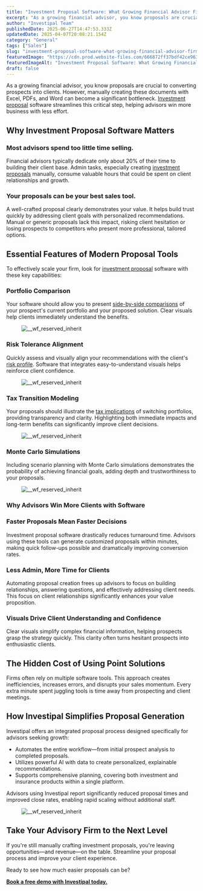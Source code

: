 ```yaml
---
title: "Investment Proposal Software: What Growing Financial Advisor Firms Need to Know"
excerpt: "As a growing financial advisor, you know proposals are crucial to converting prospects into clients."
author: "Investipal Team"
publishedDate: 2025-06-27T14:47:53.333Z
updatedDate: 2025-04-07T20:08:21.154Z
category: "General"
tags: ["Sales"]
slug: "investment-proposal-software-what-growing-financial-advisor-firms-need-to-know"
featuredImage: "https://cdn.prod.website-files.com/666872ff37bdf42ce9637d77/67f430b097e194c16d9cd356_The%20Biggest%20Bottlenecks%20in%20Wealth%20Management%20Sales%E2%80%94and%20How%20Automation%20Solves%20Them%20(4).png"
featuredImageAlt: "Investment Proposal Software: What Growing Financial Advisor Firms Need to Know"
draft: false
---
```

<p id="">As a growing financial advisor, you know proposals are crucial to converting prospects into clients. However, manually creating these documents with Excel, PDFs, and Word can become a significant bottleneck. <a href="/blog/tag/investment-proposals">Investment proposal</a> software streamlines this critical step, helping advisors win more business with less effort.</p><h2 id="">Why Investment Proposal Software Matters</h2><h3 id="">Most advisors spend too little time selling.</h3><p id="">Financial advisors typically dedicate only about 20% of their time to building their client base. Admin tasks, especially creating <a href="/blog/tag/investment-proposals">investment proposals</a> manually, consume valuable hours that could be spent on client relationships and growth.</p><h3 id="">Your proposals can be your best sales tool.</h3><p id="">A well-crafted proposal clearly demonstrates your value. It helps build trust quickly by addressing client goals with personalized recommendations. Manual or generic proposals lack this impact, risking client hesitation or losing prospects to competitors who present more professional, tailored options.</p><h2 id="">Essential Features of Modern Proposal Tools</h2><p id="">To effectively scale your firm, look for <a href="/blog/tag/investment-proposals">investment proposal</a> software with these key capabilities:</p><h3 id="">Portfolio Comparison</h3><p id="">Your software should allow you to present <a href="/blog/automating-comparative-portfolio-analyses-for-financial-advisors-save-time-and-optimize-client-portfolios">side-by-side comparisons</a> of your prospect's current portfolio and your proposed solution. Clear visuals help clients immediately understand the benefits.</p><figure class="w-richtext-figure-type-image w-richtext-align-fullwidth" style="max-width:2240px" data-rt-type="image" data-rt-align="fullwidth" data-rt-max-width="2240px"><div><img src="/images/inline/investment-proposal-software-what-growing-financial-advisor-firms-need-to-know-0-312d08665c.webp" loading="lazy" alt="__wf_reserved_inherit"></div></figure><h3 id="">Risk Tolerance Alignment</h3><p id="">Quickly assess and visually align your recommendations with the client's <a href="/risk-assessment">risk profile</a>. Software that integrates easy-to-understand visuals helps reinforce client confidence.</p><figure class="w-richtext-figure-type-image w-richtext-align-fullwidth" style="max-width:2240px" data-rt-type="image" data-rt-align="fullwidth" data-rt-max-width="2240px"><div><img src="/images/inline/investment-proposal-software-what-growing-financial-advisor-firms-need-to-know-1-76c48677e9.webp" loading="lazy" alt="__wf_reserved_inherit"></div></figure><h3 id="">Tax Transition Modeling</h3><p id="">Your proposals should illustrate the <a href="/blog/how-tax-transition-analysis-helps-advisors-move-client-portfolios-with-confidence">tax implications</a> of switching portfolios, providing transparency and clarity. Highlighting both immediate impacts and long-term benefits can significantly improve client decisions.</p><figure class="w-richtext-figure-type-image w-richtext-align-fullwidth" style="max-width:2240px" data-rt-type="image" data-rt-align="fullwidth" data-rt-max-width="2240px"><div><img src="/images/inline/investment-proposal-software-what-growing-financial-advisor-firms-need-to-know-2-c3a8e8debc.webp" loading="lazy" alt="__wf_reserved_inherit"></div></figure><h3 id="">Monte Carlo Simulations</h3><p id="">Including scenario planning with Monte Carlo simulations demonstrates the probability of achieving financial goals, adding depth and trustworthiness to your proposals.</p><figure class="w-richtext-figure-type-image w-richtext-align-fullwidth" style="max-width:2240px" data-rt-type="image" data-rt-align="fullwidth" data-rt-max-width="2240px"><div><img src="/images/inline/investment-proposal-software-what-growing-financial-advisor-firms-need-to-know-3-28ce3a7455.webp" loading="lazy" alt="__wf_reserved_inherit"></div></figure><h3 id="">Why Advisors Win More Clients with Software</h3><h3 id="">Faster Proposals Mean Faster Decisions</h3><p id="">Investment proposal software drastically reduces turnaround time. Advisors using these tools can generate customized proposals within minutes, making quick follow-ups possible and dramatically improving conversion rates.</p><h3 id="">Less Admin, More Time for Clients</h3><p id="">Automating proposal creation frees up advisors to focus on building relationships, answering questions, and effectively addressing client needs. This focus on client relationships significantly enhances your value proposition.</p><h3 id="">Visuals Drive Client Understanding and Confidence</h3><p id="">Clear visuals simplify complex financial information, helping prospects grasp the strategy quickly. This clarity often turns hesitant prospects into enthusiastic clients.</p><h2 id="">The Hidden Cost of Using Point Solutions</h2><p id="">Firms often rely on multiple software tools. This approach creates inefficiencies, increases errors, and disrupts your sales momentum. Every extra minute spent juggling tools is time away from prospecting and client meetings.</p><h2 id="">How Investipal Simplifies Proposal Generation</h2><p id="">Investipal offers an integrated proposal process designed specifically for advisors seeking growth:</p><ul id=""><li id="">Automates the entire workflow—from initial prospect analysis to completed proposals.</li><li id="">Utilizes powerful AI with data to create personalized, explainable recommendations.</li><li id="">Supports comprehensive planning, covering both investment and insurance products within a single platform.</li></ul><p id="">Advisors using Investipal report significantly reduced proposal times and improved close rates, enabling rapid scaling without additional staff.</p><figure class="w-richtext-figure-type-image w-richtext-align-fullwidth" style="max-width:2048px" data-rt-type="image" data-rt-align="fullwidth" data-rt-max-width="2048px"><div><img src="/images/inline/investment-proposal-software-what-growing-financial-advisor-firms-need-to-know-4-7907b78aca.webp" loading="lazy" alt="__wf_reserved_inherit"></div></figure><h2 id="">Take Your Advisory Firm to the Next Level</h2><p id="">If you're still manually crafting investment proposals, you're leaving opportunities—and revenue—on the table. Streamline your proposal process and improve your client experience.</p><p id="">Ready to see how much easier proposals can be?</p><p id=""><a href="/book-a-demo"><strong id="">Book a free demo with Investipal today.</strong></a></p>
